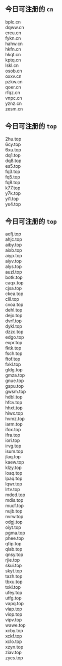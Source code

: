 
## 今日可注册的 `cn`
>
bplc.cn   
dqww.cn   
ereu.cn   
fykn.cn   
hahw.cn   
hkfn.cn   
hkqt.cn   
kptq.cn   
lskl.cn   
osob.cn   
oxxv.cn   
pzkw.cn   
qoer.cn   
rfqz.cn   
vnpc.cn   
yznz.cn   
zesm.cn   


## 今日可注册的 `top`
>
2hu.top   
6cy.top   
6xu.top   
dq1.top   
dq8.top   
es5.top   
fq3.top   
fq5.top   
fq8.top   
k77.top   
y7k.top   
yi1.top   
ys4.top   


## 今日可注册的 `top`
>
aefj.top   
ahjc.top   
aiby.top   
aixb.top   
aiyp.top   
aiyv.top   
alys.top   
auzl.top   
botk.top   
caqx.top   
cjsa.top   
ckea.top   
clil.top   
cvoa.top   
dehl.top   
dejo.top   
dvrf.top   
dykl.top   
dzzc.top   
edgo.top   
expr.top   
fktk.top   
fsch.top   
ftof.top   
fxkl.top   
gldg.top   
gmza.top   
gnue.top   
gspu.top   
gwsm.top   
hdbl.top   
hfcv.top   
hhxt.top   
hiwx.top   
hvmz.top   
iarm.top   
ifox.top   
ifra.top   
iori.top   
irvg.top   
isum.top   
jlaq.top   
kaew.top   
klzy.top   
loaq.top   
lpaq.top   
lqwr.top   
lrtv.top   
mded.top   
mdis.top   
mucf.top   
nujb.top   
nvrw.top   
odgj.top   
oiyt.top   
pgma.top   
phee.top   
qfip.top   
qlab.top   
qnsy.top   
rjie.top   
skui.top   
skyt.top   
tazh.top   
tbxu.top   
txkl.top   
ufey.top   
utfg.top   
vapq.top   
viap.top   
viop.top   
vipv.top   
wawe.top   
xcby.top   
xckf.top   
xclo.top   
xzyn.top   
ziav.top   
zycs.top   

